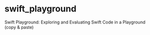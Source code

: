 # swift_playground
Swift Playground: Exploring and Evaluating Swift Code in a Playground (copy &amp; paste)
